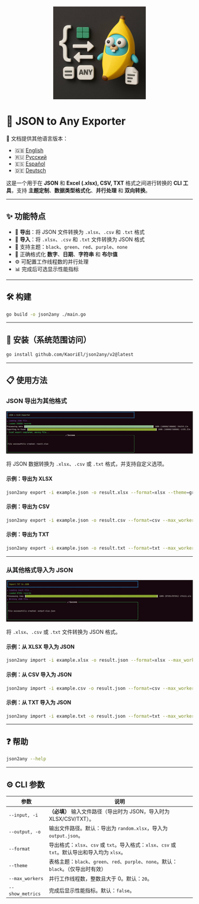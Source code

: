 <p align="center">
  <img src="img/logo.jpg" alt="JSON to Any Exporter Logo" width="250"/>
</p>

# 🔧 JSON to Any Exporter

📘 文档提供其他语言版本：

* 🇬🇧 [English](README.md)
* 🇷🇺 [Русский](README.ru.md)
* 🇪🇸 [Español](README.es.md)
* 🇩🇪 [Deutsch](README.de.md)

这是一个用于在 **JSON** 和 **Excel (.xlsx), CSV, TXT** 格式之间进行转换的 **CLI 工具**，支持 **主题定制**、**数据类型格式化**、**并行处理** 和 **双向转换**。

---

## ✨ 功能特点

* 🚀 **导出**：将 JSON 文件转换为 `.xlsx`、`.csv` 和 `.txt` 格式
* 🔄 **导入**：将 `.xlsx`、`.csv` 和 `.txt` 文件转换为 JSON 格式
* 🎨 支持主题：`black`、`green`、`red`、`purple`、`none`
* 🔢 正确格式化 **数字**、**日期**、**字符串** 和 **布尔值**
* ⚙️ 可配置工作线程数的并行处理
* 📊 完成后可选显示性能指标

---

## 🛠️ 构建

```bash
go build -o json2any ./main.go
```

---

## 🚀 安装（系统范围访问）

```bash
go install github.com/KaoriEl/json2any/v2@latest
```

---

## 📋 使用方法

### JSON 导出为其他格式

![example.png](img/example_xlsx.png)

将 JSON 数据转换为 `.xlsx`、`.csv` 或 `.txt` 格式，并支持自定义选项。

#### 示例：导出为 XLSX

```bash
json2any export -i example.json -o result.xlsx --format=xlsx --theme=green --max_workers=100 --show_metrics=true
```

#### 示例：导出为 CSV

```bash
json2any export -i example.json -o result.csv --format=csv --max_workers=10
```

#### 示例：导出为 TXT

```bash
json2any export -i example.json -o result.txt --format=txt --max_workers=5
```

---

### 从其他格式导入为 JSON

![example\_import\_xlsx.png](img/example_import_txt.png)

将 `.xlsx`、`.csv` 或 `.txt` 文件转换为 JSON 格式。

#### 示例：从 XLSX 导入为 JSON

```bash
json2any import -i example.xlsx -o result.json --format=xlsx --max_workers=10
```

#### 示例：从 CSV 导入为 JSON

```bash
json2any import -i example.csv -o result.json --format=csv --max_workers=10
```

#### 示例：从 TXT 导入为 JSON

```bash
json2any import -i example.txt -o result.json --format=txt --max_workers=10
```

---

## ❓ 帮助

```bash
json2any --help
```

---

## ⚙️ CLI 参数

| 参数               | 说明                                                                    |
| ---------------- | --------------------------------------------------------------------- |
| `--input, -i`    | **（必填）** 输入文件路径（导出时为 JSON，导入时为 XLSX/CSV/TXT）。                         |
| `--output, -o`   | 输出文件路径。默认：导出为 `random.xlsx`，导入为 `output.json`。                        |
| `--format`       | 导出格式：`xlsx`、`csv` 或 `txt`。导入格式：`xlsx`、`csv` 或 `txt`。默认导出和导入均为 `xlsx`。 |
| `--theme`        | 表格主题：`black`、`green`、`red`、`purple`、`none`。默认：`black`。（仅导出时有效）        |
| `--max_workers`  | 并行工作线程数，整数且大于 0。默认：`20`。                                              |
| `--show_metrics` | 完成后显示性能指标。默认：`false`。                                                 |